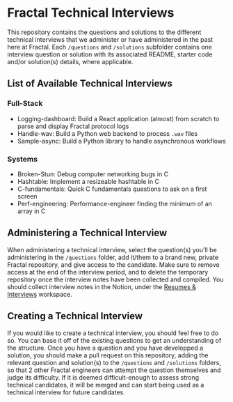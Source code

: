 # Fractal Technical Interviews 

This repository contains the questions and solutions to the different technical interviews that we administer or have administered in the past here at Fractal. Each `/questions` and `/solutions` subfolder contains one interview question or solution with its associated README, starter code and/or solution(s) details, where applicable. 

## List of Available Technical Interviews

### Full-Stack

- Logging-dashboard: Build a React application (almost) from scratch to parse and display Fractal protocol logs
- Handle-wav: Build a Python web backend to process `.wav` files
- Sample-async: Build a Python library to handle asynchronous workflows

### Systems

- Broken-Stun: Debug computer networking bugs in C
- Hashtable: Implement a resizeable hashtable in C
- C-fundamentals: Quick C fundamentals questions to ask on a first screen
- Perf-engineering: Performance-engineer finding the minimum of an array in C

## Administering a Technical Interview

When administering a technical interview, select the question(s) you'll be administering in the `/questions` folder, add it/them to a brand new, private Fractal repository, and give access to the candidate. Make sure to remove access at the end of the interview period, and to delete the temporary repository once the interview notes have been collected and compiled. You should collect interview notes in the Notion, under the [Resumes & Interviews](https://www.notion.so/tryfractal/8f16952aecf542d1b6ed2f8a0bdcd26b?v=40797fca108c4304a47b21c8939acfc5) workspace.

## Creating a Technical Interview

If you would like to create a technical interview, you should feel free to do so. You can base it off of the existing questions to get an understanding of the structure. Once you have a question and you have developped a solution, you should make a pull request on this repository, adding the relevant question and solution(s) to the `/questions` and `/solutions` folders, so that 2 other Fractal engineers can attempt the question themselves and judge its difficulty. If it is deemed difficult-enough to assess strong technical candidates, it will be merged and can start being used as a technical interview for future candidates.

